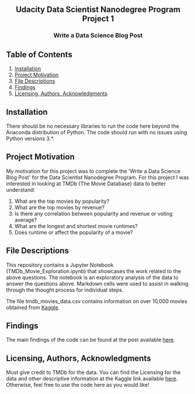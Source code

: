 <h2 align="center">Udacity Data Scientist Nanodegree Program Project 1</h2>

<h3 align="center">Write a Data Science Blog Post</h3>

## Table of Contents
1. [Installation](#installation)
2. [Project Motivation](#project_motivation)
3. [File Descriptions](#file_description)
4. [Findings](#findings)
5. [Licensing, Authors, Acknowledgments](#licensing)

## Installation <a name="installation"></a>
There should be no necessary libraries to run the code here beyond the Anaconda distribution of Python. The code should run with no issues using Python versions 3.*.

## Project Motivation <a name="project_motivation"></a>
My motivation for this project was to complete the 'Write a Data Science Blog Post' for the Data Scientist Nanodegree Program.  For this project I was interested in looking at TMDb (The Movie Database) data to better understand:
1. What are the top movies by popularity?
2. What are the top movies by revenue?
3. Is there any correlation between popularity and revenue or voting average?
4. What are the longest and shortest movie runtimes?
6. Does runtime or affect the popularity of a movie?

## File Descriptions <a name="file_descriptions"></a>
This repository contains a Jupyter Notebook (TMDb_Movie_Exploration.ipynb) that showcases the work related to the above questions. The notebook is an exploratory analysis of the data to answer the questions above. Markdown cells were used to assist in walking through the thought process for individual steps.

The file tmdb_movies_data.csv contains information on over 10,000 movies obtained from [Kaggle](https://www.kaggle.com/juzershakir/tmdb-movies-dataset).

## Findings <a name="findings"></a>
The main findings of the code can be found at the post available [here]().

## Licensing, Authors, Acknowledgments <a name="licensing"></a>
Must give credit to TMDb for the data. You can find the Licensing for the data and other descriptive information at the Kaggle link available [here](https://www.kaggle.com/stackoverflow/so-survey-2017/data). Otherwise, feel free to use the code here as you would like!

